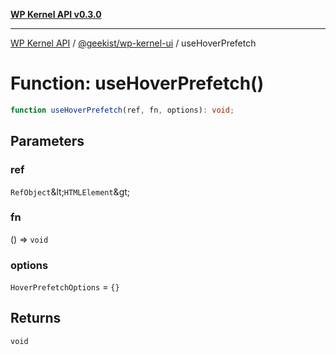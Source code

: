 [**WP Kernel API v0.3.0**](../../../README.md)

---

[WP Kernel API](../../../README.md) / [@geekist/wp-kernel-ui](../README.md) / useHoverPrefetch

# Function: useHoverPrefetch()

```ts
function useHoverPrefetch(ref, fn, options): void;
```

## Parameters

### ref

`RefObject`\&lt;`HTMLElement`\&gt;

### fn

() =&gt; `void`

### options

`HoverPrefetchOptions` = `{}`

## Returns

`void`
